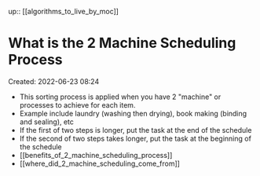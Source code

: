 up:: [[algorithms_to_live_by_moc]]

# What is the 2 Machine Scheduling Process

Created: 2022-06-23 08:24

- This sorting process is applied when you have 2 "machine" or processes to achieve for each item.
- Example include laundry (washing then drying), book making (binding and sealing), etc
- If the first of two steps is longer, put the task at the end of the schedule
- If the second of two steps takes longer, put the task at the beginning of the schedule
- [[benefits_of_2_machine_scheduling_process]]
- [[where_did_2_machine_scheduling_come_from]]
